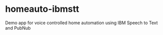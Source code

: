 # homeauto-ibmstt
Demo app for voice controlled home automation using IBM Speech to Text and PubNub
